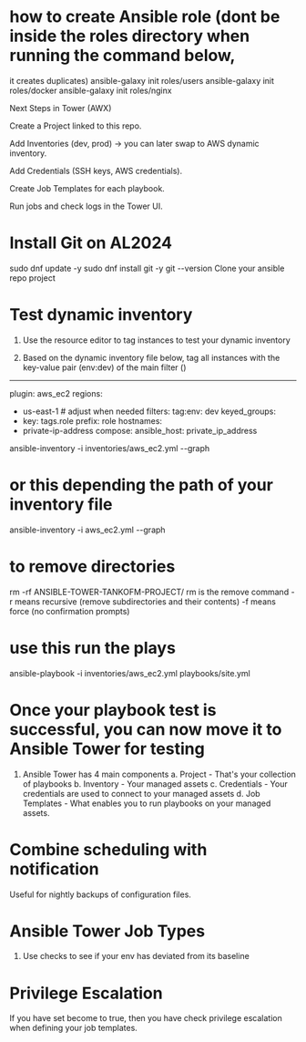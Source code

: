 # how to create Ansible role (dont be inside the roles directory when running the command below,
it creates duplicates)
ansible-galaxy init roles/users
ansible-galaxy init roles/docker
ansible-galaxy init roles/nginx

Next Steps in Tower (AWX)

Create a Project linked to this repo.

Add Inventories (dev, prod) → you can later swap to AWS dynamic inventory.

Add Credentials (SSH keys, AWS credentials).

Create Job Templates for each playbook.

Run jobs and check logs in the Tower UI.

# Install Git on AL2024
sudo dnf update -y
sudo dnf install git -y
git --version
Clone your ansible repo project



# Test dynamic inventory
1. Use the resource editor to tag instances to test your dynamic inventory

2. Based on the dynamic inventory file below, tag all instances with the key-value pair (env:dev) of the main filter () 
---
plugin: aws_ec2
regions:
  - us-east-1     # adjust when needed
filters:
  tag:env: dev
keyed_groups:
  - key: tags.role
    prefix: role
hostnames:
  - private-ip-address
compose:
  ansible_host: private_ip_address

ansible-inventory -i inventories/aws_ec2.yml --graph
# or this depending the path of your inventory file
ansible-inventory -i aws_ec2.yml --graph




# to remove directories 
rm -rf ANSIBLE-TOWER-TANKOFM-PROJECT/
rm is the remove command
-r means recursive (remove subdirectories and their contents)
-f means force (no confirmation prompts)

# use this run the plays
ansible-playbook -i inventories/aws_ec2.yml playbooks/site.yml


# Once your playbook test is successful, you can now move it to Ansible Tower for testing
1. Ansible Tower has 4 main components 
a. Project - That's your collection of playbooks
b. Inventory - Your managed assets
c. Credentials - Your credentials are used to connect to your managed assets
d. Job Templates - What enables you to run playbooks on your managed assets.

# Combine scheduling with notification
Useful for nightly backups of configuration files.

# Ansible Tower Job Types
1. Use checks to see if your env has deviated from its baseline

# Privilege Escalation
If you have set become to true, then you have check privilege escalation when defining your job templates.



